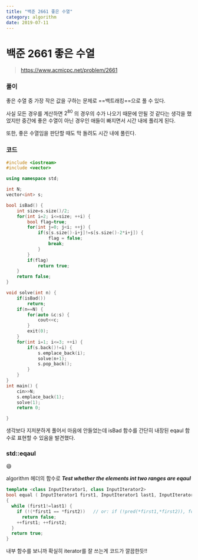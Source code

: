 ```yaml
---
title: "백준 2661 좋은 수열"
category: algorithm
date: 2019-07-11
---
```



# 백준 2661 좋은 수열 

> https://www.acmicpc.net/problem/2661

### 풀이 

좋은 수열 중 가장 작은 값을 구하는 문제로 ==백트래킹==으로 풀 수 있다. 

사실 모든 경우를 계산하면 $2^{80}$ 의 경우의 수가 나오기 때문에 안될 것 같다는 생각을 했었지만 중간에 좋은 수열이 아닌 경우인 애들이 빠지면서 시간 내에 풀리게 된다. 

또한, 좋은 수열임을 판단할 때도 막 돌려도 시간 내에 풀린다. 

 

### 코드 

``` cpp 
#include <iostream>
#include <vector>

using namespace std;

int N;
vector<int> s;

bool isBad() {
    int size=s.size()/2;
    for(int i=2; i<=size; ++i) {
        bool flag=true;
        for(int j=0; j<i; ++j) {
            if(s[s.size()-i+j]!=s[s.size()-2*i+j]) {
                flag = false;
                break;
            }
        }
        if(flag)
            return true;
    }
    return false;
}

void solve(int n) {
    if(isBad())
        return;
    if(n==N) {
        for(auto &c:s) {
            cout<<c;
        }
        exit(0);
    }
    for(int i=1; i<=3; ++i) {
        if(s.back()!=i) {
            s.emplace_back(i);
            solve(n+1);
            s.pop_back();
        }
    }
}
int main() {
    cin>>N;
    s.emplace_back(1);
    solve(1);
    return 0;

}
```



생각보다 지저분하게 풀어서 마음에 안들었는데 isBad 함수를 간단히 내장된 eqaul 함수로 표현할 수 있음을 발견했다. 

### std::eqaul 

:smile:

algorithm 헤더의 함수로 ***Test whether the elements int two ranges are eqaul***

```cpp
template <class InputIterator1, class InputIterator2>
bool equal ( InputIterator1 first1, InputIterator1 last1, InputIterator2 first2 )
{
  while (first1!=last1) {
    if (!(*first1 == *first2))   // or: if (!pred(*first1,*first2)), for version 2
      return false;
    ++first1; ++first2;
  }
  return true;
}
```

내부 함수를 보니까 확실히 iterator를 잘 쓰는게 코드가 깔끔한듯!! 

